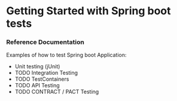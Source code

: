 # Getting Started with Spring boot tests

### Reference Documentation
Examples of how to test Spring boot Application:

* Unit testing (jUnit)
* TODO Integration Testing
* TODO TestContainers
* TODO API Testing
* TODO CONTRACT / PACT Testing


